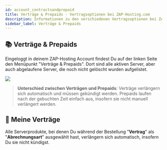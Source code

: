 ```yaml
---
id: account_contractsandprepaid
title: Verträge & Prepaids - Vertragsoptionen bei ZAP-Hosting.com
description: Informationen zu den verschiedenen Vertragsoptionen bei ZAP-Hosting: Vertrag und Prepaid - ZAP-Hosting.com Dokumentationen
sidebar_label: Verträge & Prepaids
---
```


##  📚 Verträge & Prepaids
Eingeloggt in deinem ZAP-Hosting Account findest Du auf der linken Seite den Menüpunkt "Verträge & Prepaids". Dort sind alle aktiven Server, aber auch abgelaufene Server, die noch nicht gelöscht wurden aufgelistet.


![](https://screensaver01.zap-hosting.com/index.php/s/YrM7eeg6grC4WXt/preview)

> **Unterschied zwischen Verträgen und Prepaids**: Verträge verlängern sich automatisch und müssen gekündigt werden. Prepaids laufen nach der gebuchten Zeit einfach aus, insofern sie nicht manuell verlängert werden.


## 📙 Meine Verträge
Alle Serverprodukte, bei denen Du während der Bestellung "**Vertrag**" als "**Abrechnungsart**" ausgewählt hast, verlängern sich automatisch, insofern Du sie nicht kündigst.
